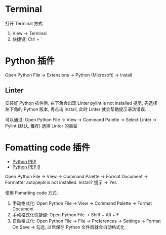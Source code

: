 
# Terminal

打开 Terminal 方式:

1. View -> Terminal
2. 快捷键: Ctrl + `

# Python 插件

Open Python File -> Extensions -> Python (Microsoft) -> Install

## Linter

安装好 Python 插件后, 右下角会出现 Linter pylint is not installed 提示, 先选择左下角的 Python 版本, 再点击 Install, 此时 Linter 就会帮助提示语法错误.

可以通过: Open Python File -> View -> Command Palette -> Select Linter -> Pylint (默认, 推荐) 选择 Linter 的类型

# Fomatting code 插件

- [Python PEP](https://www.python.org/dev/peps/)
- [Python PEP 8](https://www.python.org/dev/peps/pep-0008/)

Open Python File -> View -> Command Palette -> Format Document -> Formatter autopep8 is not installed. Install? 提示 -> Yes

使用 Fomatting code 方式:

1. 手动格式化: Open Python File -> View -> Command Palette -> Format Document
2. 手动格式化快捷键: Open Python File -> Shift + Alt + F
3. 自动格式化: Open Python File -> File -> Preferences -> Settings -> Format On Save -> 勾选, 以后保存 Python 文件后就会自动格式化

